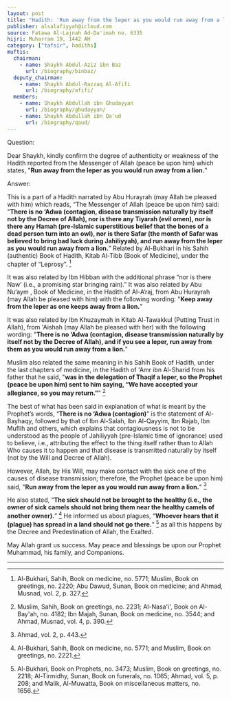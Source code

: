 ```yaml
---
layout: post
title: "Hadith: 'Run away from the leper as you would run away from a lion'"
publisher: alsalafiyyah@icloud.com
source: Fatawa Al-Lajnah Ad-Da'imah no. 6335
hijri: Muharram 19, 1442 AH
category: ["tafsir", hadiths]
muftis:
  chairman: 
    - name: Shaykh Abdul-Aziz ibn Baz
      url: /biography/binbaz/
  deputy_chairman:
    - name: Shaykh Abdul-Razzaq Al-Afifi
      url: /biography/afifi/
  members: 
    - name: Shaykh Abdullah ibn Ghudayyan
      url: /biography/ghudayyan/
    - name: Shaykh Abdullah ibn Qa'ud
      url: /biography/qaud/
---
```


Question:

Dear Shaykh, kindly confirm the degree of authenticity or weakness of the Hadith reported from the Messenger of Allah (peace be upon him) which states, "**Run away from the leper as you would run away from a lion.**"

Answer:

This is a part of a Hadith narrated by Abu Hurayrah (may Allah be pleased with him) which reads, “The Messenger of Allah (peace be upon him) said: "**There is no ‘Adwa (contagion, disease transmission naturally by itself not by the Decree of Allah), nor is there any Tiyarah (evil omen), nor is there any Hamah (pre-Islamic superstitious belief that the bones of a dead person turn into an owl), nor is there Safar (the month of Safar was believed to bring bad luck during Jahiliyyah), and run away from the leper as you would run away from a lion.**” Related by Al-Bukhari in his Sahih (authentic) Book of Hadith, Kitab Al-Tibb (Book of Medicine), under the chapter of “Leprosy”. [^1]

It was also related by Ibn Hibban with the additional phrase “nor is there Naw’ (i.e., a promising star bringing rain).” It was also related by Abu Nu‘aym , Book of Medicine, in the Hadith of Al-A‘raj, from Abu Hurayrah (may Allah be pleased with him) with the following wording: "**Keep away from the leper as one keeps away from a lion.**"

It was also related by Ibn Khuzaymah in Kitab Al-Tawakkul (Putting Trust in Allah), from 'Aishah (may Allah be pleased with her) with the following wording: "**There is no ‘Adwa (contagion, disease transmission naturally by itself not by the Decree of Allah), and if you see a leper, run away from them as you would run away from a lion.**"

Muslim also related the same meaning in his Sahih Book of Hadith, under the last chapters of medicine, in the Hadith of 'Amr ibn Al-Sharid from his father that he said, "**was in the delegation of Thaqif a leper, so the Prophet (peace be upon him) sent to him saying, “We have accepted your allegiance, so you may return.”**" [^2]

The best of what has been said in explanation of what is meant by the Prophet’s words, “**There is no ‘Adwa (contagion)**” is the statement of Al-Bayhaqy, followed by that of Ibn Al-Salah, Ibn Al-Qayyim, Ibn Rajab, Ibn Muflih and others, which explains that contagiousness is not to be understood as the people of Jahiliyyah (pre-Islamic time of ignorance) used to believe, i.e., attributing the effect to the thing itself rather than to Allah Who causes it to happen and that disease is transmitted naturally by itself (not by the Will and Decree of Allah). 

However, Allah, by His Will, may make contact with the sick one of the causes of disease transmission; therefore, the Prophet (peace be upon him) said, "**Run away from the leper as you would run away from a lion.**" [^3] 

He also stated, “**The sick should not be brought to the healthy (i.e., the owner of sick camels should not bring them near the healthy camels of another owner).**” [^4] He informed us about plagues, “**Whoever hears that it (plague) has spread in a land should not go there.**” [^5] as all this happens by the Decree and Predestination of Allah, the Exalted.

May Allah grant us success. May peace and blessings be upon our Prophet Muhammad, his family, and Companions.

---

[^1]: Al-Bukhari, Sahih, Book on medicine, no. 5771; Muslim, Book on greetings, no. 2220; Abu Dawud, Sunan, Book on medicine; and Ahmad, Musnad, vol. 2, p. 327.
[^2]: Muslim, Sahih, Book on greetings, no. 2231; Al-Nasa'i', Book on Al-Bay'ah, no. 4182; Ibn Majah, Sunan, Book on medicine, no. 3544; and Ahmad, Musnad, vol. 4, p. 390.
[^3]: Ahmad, vol. 2, p. 443.
[^4]: Al-Bukhari, Sahih, Book on medicine, no. 5771; and Muslim, Book on greetings, no. 2221.
[^5]: Al-Bukhari, Book on Prophets, no. 3473; Muslim, Book on greetings, no. 2218; Al-Tirmidhy, Sunan, Book on funerals, no. 1065; Ahmad, vol. 5, p. 208; and Malik, Al-Muwatta, Book on miscellaneous matters, no. 1656.
